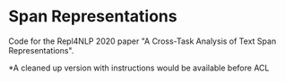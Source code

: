 # Span Representations

Code for the Repl4NLP 2020 paper "A Cross-Task Analysis of Text Span Representations".

*A cleaned up version with instructions would be available before ACL
